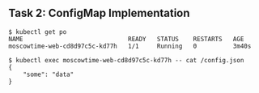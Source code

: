 ## Task 2: ConfigMap Implementation

```console
$ kubectl get po
NAME                             READY   STATUS    RESTARTS   AGE
moscowtime-web-cd8d97c5c-kd77h   1/1     Running   0          3m40s
```

```console
$ kubectl exec moscowtime-web-cd8d97c5c-kd77h -- cat /config.json
{
    "some": "data"
}
```